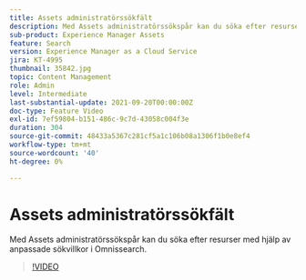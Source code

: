 ```yaml
---
title: Assets administratörssökfält
description: Med Assets administratörssökspår kan du söka efter resurser med hjälp av anpassade sökvillkor i Omnissearch.
sub-product: Experience Manager Assets
feature: Search
version: Experience Manager as a Cloud Service
jira: KT-4995
thumbnail: 35842.jpg
topic: Content Management
role: Admin
level: Intermediate
last-substantial-update: 2021-09-20T00:00:00Z
doc-type: Feature Video
exl-id: 7ef59804-b151-486c-9c7d-43058c004f3e
duration: 304
source-git-commit: 48433a5367c281cf5a1c106b08a1306f1b0e8ef4
workflow-type: tm+mt
source-wordcount: '40'
ht-degree: 0%

---
```


# Assets administratörssökfält

Med Assets administratörssökspår kan du söka efter resurser med hjälp av anpassade sökvillkor i Omnissearch.

>[!VIDEO](https://video.tv.adobe.com/v/35842?quality=12&learn=on)
